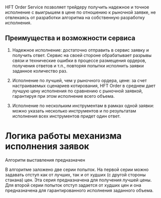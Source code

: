 HFT Order Service позволяет трейдеру получить надежное и точное исполнение с выигрышем в цене по отношению к рыночной заявке, не отвлекаясь от разработки алгоритма на собственную разработку исполнения.

## Преимущества и возможности сервиса

1. Надежное исполнение: достаточно отправить в сервис заявку и получить ответ. Сервис на своей стороне обрабатывает разрывы связи и технические ошибки в процессе размещения ордеров, получения ответов и т.п., повторяя попытки исполнить заявки заданное количество раз.

2. Исполнение по лучшей, чем у рыночного ордера, цене: за счет настраиваемых сценариев котирования, HFT Order в среднем дает лучшую цену исполнения по сравнению с рыночной заявкой, гарантируя при этом исполнение всего объема. 

3. Исполнение по нескольким инструментам в рамках одной заявки:  можно указать несколько инструментов и по результатам исполнения всех инструментов придет один ответ. 


# Логика работы механизма исполнения заявок

Алгоритм выставления предназначен 



В алгоритме заложено две серии попыток. На первой серии можно задавать отступ как от лучших, так и от худших (с другой стороны стакана) цен. Эта серия предназначена для получения лучшей цены. Для второй серии попыток отступ задается от худших цен и она предназначена для гарантированного исполнения заданного объема.
